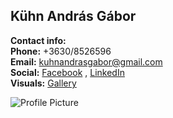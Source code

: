 ## Kühn András Gábor

**Contact info:**  
**Phone:** \+3630/8526596    
**Email:** [kuhnandrasgabor@gmail.com](mailto:kuhnandrasgabor@gmail.com)  
**Social:** [Facebook](https://www.facebook.com/eyewitness4560) , [LinkedIn](https://www.linkedin.com/in/andrew-k%C3%BChn-58251070/)  
**Visuals:** [Gallery](https://drive.google.com/drive/u/1/folders/17BtC\_NqO1VWdKJ8OTOcvbAuNRcr1uOjr)


![Profile Picture](../images/profile.jpg)